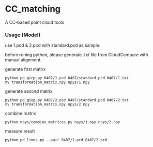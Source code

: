 # CC_matching
A CC-based point cloud tools 

### Usage (Model)

use 1.pcd & 2.pcd with standard.pcd as sample.

before runing python, please generate .txt file from CloudCompare with manual alignment.

generate first matrix
```
python pd_gicp.py 0407/1.pcd 0407/standard.pcd 0407/1.txt
mv transformation_matrix.npy npys/1.npy
```

generate second matrix
```
python pd_gicp.py 0407/2.pcd 0407/standard.pcd 0407/2.txt
mv transformation_matrix.npy npys/2.npy
```

combine matrix
```
python npys/combine_matrices.py npys/1.npy npys/2.npy
```

measure result
```
python pd_lines.py --pair 0407/1.pcd 0407/2.pcd